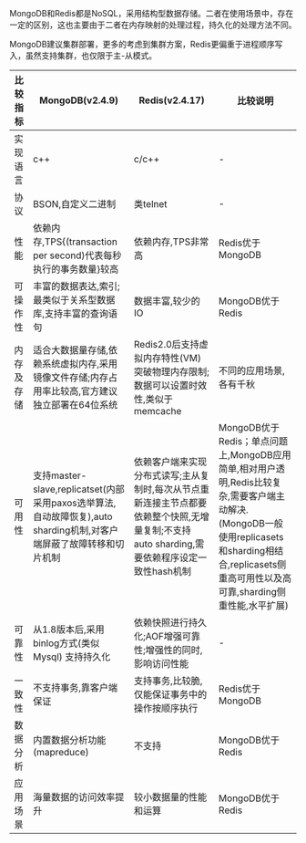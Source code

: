 MongoDB和Redis都是NoSQL，采用结构型数据存储。二者在使用场景中，存在一定的区别，这也主要由于二者在内存映射的处理过程，持久化的处理方法不同。

 MongoDB建议集群部署，更多的考虑到集群方案，Redis更偏重于进程顺序写入，虽然支持集群，也仅限于主-从模式。

 

比较指标	|MongoDB(v2.4.9)	|Redis(v2.4.17)	|比较说明
-|-|-|-
实现语言	|c++	|c/c++	|-
协议	|BSON,自定义二进制	|类telnet	|-
性能	|依赖内存,TPS{(transaction per second)代表每秒执行的事务数量}较高	|依赖内存,TPS非常高	|Redis优于MongoDB
可操作性	|丰富的数据表达,索引;最类似于关系型数据库,支持丰富的查询语句	|数据丰富,较少的IO	|MongoDB优于Redis
内存及存储	|适合大数据量存储,依赖系统虚拟内存,采用镜像文件存储;内存占用率比较高,官方建议独立部署在64位系统	|Redis2.0后支持虚拟内存特性(VM) 突破物理内存限制;数据可以设置时效性,类似于memcache	|不同的应用场景,各有千秋
可用性|	支持master-slave,replicatset(内部采用paxos选举算法,自动故障恢复),auto sharding机制,对客户端屏蔽了故障转移和切片机制	|依赖客户端来实现分布式读写;主从复制时,每次从节点重新连接主节点都要依赖整个快照,无增量复制;不支持auto sharding,需要依赖程序设定一致性hash机制	|MongoDB优于Redis；单点问题上,MongoDB应用简单,相对用户透明,Redis比较复杂,需要客户端主动解决.(MongoDB一般使用replicasets和sharding相结合,replicasets侧重高可用性以及高可靠,sharding侧重性能,水平扩展)
可靠性|	从1.8版本后,采用binlog方式(类似Mysql) 支持持久化	|依赖快照进行持久化;AOF增强可靠性;增强性的同时,影响访问性能	|-
一致性|	不支持事务,靠客户端保证	|支持事务,比较脆,仅能保证事务中的操作按顺序执行	|Redis优于MongoDB
数据分析|	内置数据分析功能(mapreduce)	|不支持	|MongoDB优于Redis
应用场景|	海量数据的访问效率提升	|较小数据量的性能和运算	|MongoDB优于Redis
